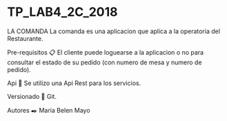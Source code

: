# TP_LAB4_2C_2018

LA COMANDA
La comanda es una aplicacion que aplica a la operatoria del Restaurante.

Pre-requisitos 📋
El cliente puede loguearse a la aplicacion o no para consultar el estado de su pedido (con numero de mesa y numero de pedido).

Api 📖
Se utilizo una Api Rest para los servicios.

Versionado 📌
Git.

Autores ✒️
Maria Belen Mayo
